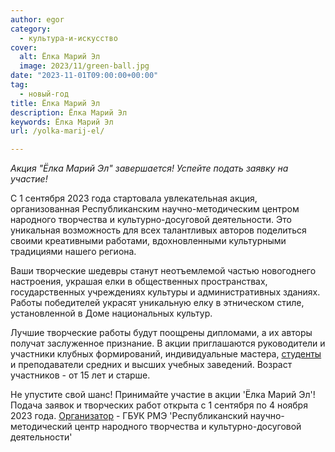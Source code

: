 ```yaml
---
author: egor
category:
  - культура-и-искусство
cover:
  alt: Ёлка Марий Эл
  image: 2023/11/green-ball.jpg
date: "2023-11-01T09:00:00+00:00"
tag:
  - новый-год
title: Ёлка Марий Эл
description: Ёлка Марий Эл
keywords: Ёлка Марий Эл
url: /yolka-marij-el/

---
```

_Акция "Ёлка Марий Эл" завершается! Успейте подать заявку на участие!_

С 1 сентября 2023 года стартовала увлекательная акция, организованная Республиканским научно-методическим центром народного творчества и культурно-досуговой деятельности. Это уникальная возможность для всех талантливых авторов поделиться своими креативными работами, вдохновленными культурными традициями нашего региона.

Ваши творческие шедевры станут неотъемлемой частью новогоднего настроения, украшая елки в общественных пространствах, государственных учреждениях культуры и административных зданиях. Работы победителей украсят уникальную елку в этническом стиле, установленной в Доме национальных культур.

Лучшие творческие работы будут поощрены дипломами, а их авторы получат заслуженное признание. В акции приглашаются руководители и участники клубных формирований, индивидуальные мастера, [студенты](/povolzhskij-gosudarstvennyj-tehnologicheskij-universitet-v-joshkar-ole/) и преподаватели средних и высших учебных заведений. Возраст участников \- от 15 лет и старше.

Не упустите свой шанс! Принимайте участие в акции 'Ёлка Марий Эл'! Подача заявок и творческих работ открыта с 1 сентября по 4 ноября 2023 года. [Организатор](https://rnmc-rme.ru/) \- ГБУК РМЭ 'Республиканский научно-методический центр народного творчества и культурно-досуговой деятельности'
